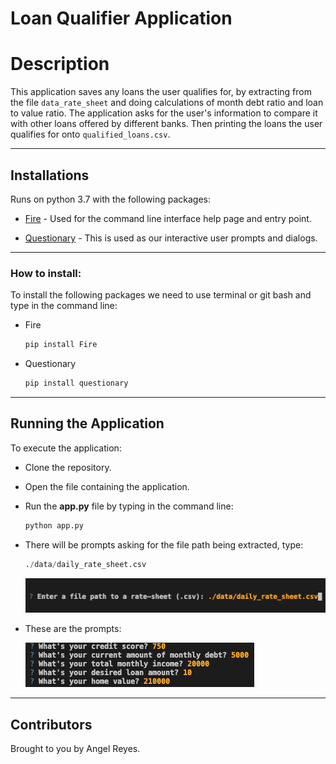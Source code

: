 # Loan Qualifier Application

# Description

This application saves any loans the user qualifies for, by extracting from the file `data_rate_sheet` and doing calculations of month debt ratio and loan to value ratio. The application asks for the user's information to compare it with other loans offered by different banks. Then printing the loans the user qualifies for onto `qualified_loans.csv`.

---
## Installations

Runs on python 3.7 with the following packages:

* [Fire](https://github.com/google/python-fire) - Used for the command line interface help page and entry point.

* [Questionary](https://github.com/tmbo/questionary) - This is used as our interactive user prompts and dialogs.
  
---

### How to install:

To install the following packages we need to use terminal or git bash and type in the command line:

* Fire
    ```python
    pip install Fire
    ```
* Questionary
    ```python
    pip install questionary
    ```
---
## Running the Application
To execute the application:
* Clone the repository.
* Open the file containing the application.
* Run the **app.py** file by typing in the command line:
    ```python
   python app.py
    ```
* There will be prompts asking for the file path being extracted, type:
  ```python 
  ./data/daily_rate_sheet.csv
  ``` 
  ![File Path Extraction](Pictures/File%20Path%20Extraction.png)

* These are the prompts:
  
  ![App Prompts](Picture/../Pictures/App%20Prompts.png)
----------------------------------------------------------------
## Contributors
Brought to you by Angel Reyes.
